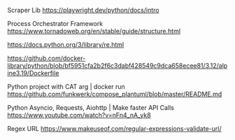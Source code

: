 Scraper Lib
https://playwright.dev/python/docs/intro

Process Orchestrator Framework  
https://www.tornadoweb.org/en/stable/guide/structure.html


https://docs.python.org/3/library/re.html 

https://github.com/docker-library/python/blob/bf5951cfa2b2f6c3dabf428549c9dca658ecee81/3.12/alpine3.19/Dockerfile

Python project with CAT  arg | docker run  
https://github.com/funkwerk/compose_plantuml/blob/master/README.md


Python Asyncio, Requests, Aiohttp | Make faster API Calls
https://www.youtube.com/watch?v=nFn4_nA_yk8

Regex URL 
https://www.makeuseof.com/regular-expressions-validate-url/